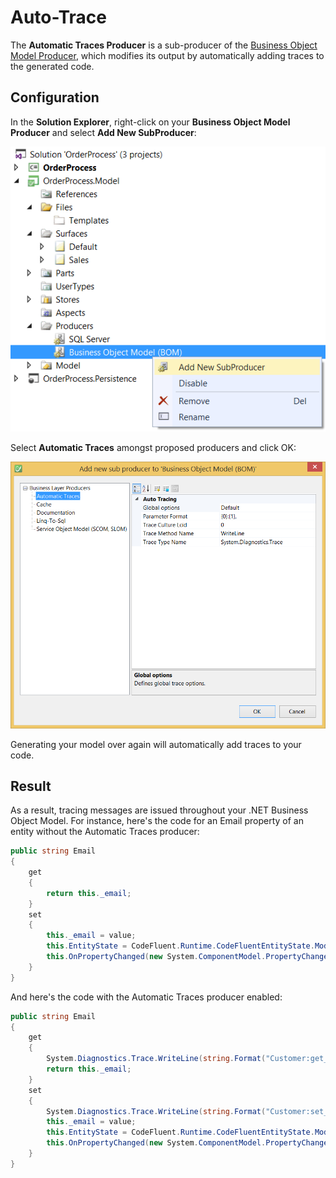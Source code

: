 # Auto-Trace

The **Automatic Traces Producer** is a sub-producer of the [Business Object Model Producer](../code-generators/c_business_object_model_generator.md), which modifies its output by automatically adding traces to the generated code.

## Configuration

In the **Solution Explorer**, right-click on your **Business Object Model Producer** and select **Add New SubProducer**:

![](img/auto-trace-01.png)

Select **Automatic Traces** amongst proposed producers and click OK:

![](img/auto-trace-02.png)

Generating your model over again will automatically add traces to your code.

## Result

As a result, tracing messages are issued throughout your .NET Business Object Model. For instance, here's the code for an Email property of an entity without the Automatic Traces producer:

```csharp
public string Email
{
    get
    {
        return this._email;
    }
    set
    {
        this._email = value;
        this.EntityState = CodeFluent.Runtime.CodeFluentEntityState.Modified;
        this.OnPropertyChanged(new System.ComponentModel.PropertyChangedEventArgs("Email"));
    }
}
```

And here's the code with the Automatic Traces producer enabled:

```csharp
public string Email
{
    get
    {
        System.Diagnostics.Trace.WriteLine(string.Format("Customer:get_Email< traceRet0:\'{0}\'", this._email));
        return this._email;
    }
    set
    {
        System.Diagnostics.Trace.WriteLine(string.Format("Customer:set_Email> value:\'{0}\'", value));
        this._email = value;
        this.EntityState = CodeFluent.Runtime.CodeFluentEntityState.Modified;
        this.OnPropertyChanged(new System.ComponentModel.PropertyChangedEventArgs("Email"));
    }
}
```